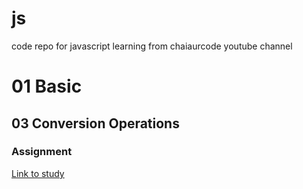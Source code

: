 # js
code repo for javascript learning from chaiaurcode youtube  channel

# 01 Basic

## 03 Conversion Operations

### Assignment

[Link to study](https://tc39.es/ecma262/multipage/abstract-operations.html#sec-type-vconversion)